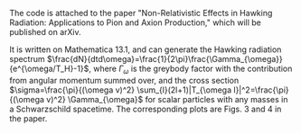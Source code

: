The code is attached to the paper "Non-Relativistic Effects in Hawking Radiation: Applications to Pion and Axion Production," which will be published on arXiv. 

It is written on Mathematica 13.1, and can generate the Hawking radiation spectrum $\frac{dN}{dtd\omega}=\frac{1}{2\pi}\frac{\Gamma_{\omega}}{e^{\omega/T_H}-1}$, where $\Gamma_{\omega}$ is the greybody factor with the contribution from angular momentum summed over, and the cross section $\sigma=\frac{\pi}{(\omega v)^2} \sum_{l}(2l+1)|T_{\omega l}|^2=\frac{\pi}{(\omega v)^2} \Gamma_{\omega}$ for scalar particles with any masses in a Schwarzschild spacetime.
The corresponding plots are Figs. 3 and 4 in the paper.


